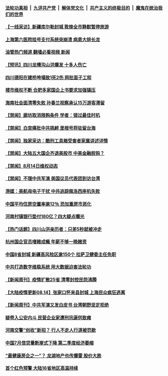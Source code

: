 ####  [法轮功真相](../../../../basic/blob/master/README.md?t=08150401) &nbsp;|&nbsp; [九评共产党](../../../../9ping.md/blob/master/README.md?t=08150401) &nbsp;|&nbsp; [解体党文化](../../../../jtdwh.md/blob/master/README.md?t=08150401)  &nbsp;|&nbsp; [共产主义的终极目的](../../../../gczydzjmd.md/blob/master/README.md?t=08150401) &nbsp;|&nbsp; [魔鬼在统治我们的世界](../../../../mgztzwmdsj.md/blob/master/README.md?t=08150401) 

#### [【一线采访】新疆库尔勒封城 敦煌全市静默暂停旅游](../pages/prog204/a103502204.md?t=08150401) 

#### [上海第六医院挂号支付系统突崩溃 病患大排长龙](../pages/prog204/a103502239.md?t=08150401) 

#### [油管热门频道 翻墙必看视频 新闻](http://45.76.130.85:81/youtube.html?08150401)

#### [【短讯】四川龙槽沟山洪爆发 十多人伤亡](../pages/prog204/a103502188.md?t=08150401) 

#### [四川德阳在建桥垮塌致1死2伤 网批面子工程](../pages/prog204/a103502179.md?t=08150401) 

#### [楼市维权不断 合肥多家国企上书要求加强镇压](../pages/prog204/a103502164.md?t=08150401) 

#### [海南社会面清零失败 孙春兰视察承认15万游客滞留](../pages/prog204/a103502111.md?t=08150401) 

#### [【禁闻】廊坊取消限购条件 学者：错过最佳时机](../pages/prog204/a103502132.md?t=08150401) 

#### [【禁闻】白宫痛批中共挑衅 里根号将驻留台海](../pages/prog204/a103502120.md?t=08150401) 


#### [【禁闻】独家采访：酷刑工具箱受害者家属讲述详情](../pages/prog204/a103502122.md?t=08150401) 

#### [【禁闻】大陆五大国企齐退美股市 中美金融脱钩？](../pages/prog204/a103502124.md?t=08150401) 

#### [【禁闻】8月14日维权动态](../pages/prog204/a103502113.md?t=08150401) 

#### [【禁闻】不理中共军演 美国议员代表团到访台湾](../pages/prog204/a103502115.md?t=08150401) 

#### [港媒：美航母电子干扰 中共追踪佩洛西座机失败](../pages/prog204/a103502097.md?t=08150401) 

#### [中国平均住房空置率逾12％ 恐加重房市恶化](../pages/prog204/a103502094.md?t=08150401) 

#### [河南村镇银行垫付180亿？四大疑点曝光](../pages/prog204/a103502055.md?t=08150401) 

#### [【热门话题】四川山洪亲历者：只差5秒就被冲走](../pages/prog204/a103502043.md?t=08150401) 

#### [杭州国企官员嗜赌成瘾 年薪不够一晚赌资](../pages/prog204/a103501987.md?t=08150401) 

#### [中国8省封城 新疆高风险区逾150个 拉萨卫健委主任免职](../pages/prog204/a103501962.md?t=08150401) 



#### [中共打造数字维稳系统 用大数据迫害法轮功](../pages/prog204/a103501899.md?t=08150401) 

#### [【新闻周刊】疫情扩散25省 清零封控民怨沸腾](../pages/prog204/a103501853.md?t=08150401) 

#### [【大陆疫情更新08.14】张家口怀来县封城 上海民众疯狂逃离](../pages/prog204/a103497127.md?t=08150401) 

#### [【新闻周刊】中共军演又发白皮书 台湾朝野坚定拒绝](../pages/prog204/a103501846.md?t=08150401) 

#### [疑卷入公安内斗 民营企业家遭刑讯逼供致瘫](../pages/prog204/a103501740.md?t=08150401) 

#### [河南交警“创收”新招？ 行人不走人行道被罚款](../pages/prog204/a103501715.md?t=08150401) 

#### [中国7月信贷量断崖式下降 第二季度经济萎缩](../pages/prog204/a103501708.md?t=08150401) 

#### [“最健康房企之一”？ 龙湖地产也传爆雷 股价大跌](../pages/prog204/a103501694.md?t=08150401) 

#### [首个红色预警 大陆16省地区高温持续](../pages/prog204/a103501613.md?t=08150401) 

<img src='http://gfw-breaker.win/goodnews/indexes/prog204.md' width='0px' height='0px'/>
